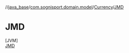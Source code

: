 //[java_base](../../../../index.md)/[com.sognisport.domain.model](../../index.md)/[Currency](../index.md)/[JMD](index.md)

# JMD

[JVM]\
[JMD](index.md)
